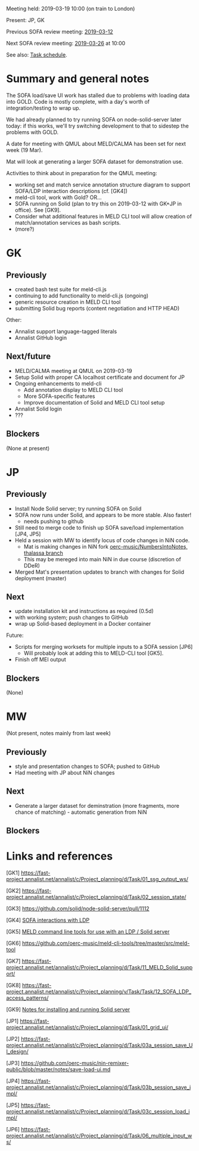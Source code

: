 Meeting held: 2019-03-19 10:00 (on train to London)

Present: JP, GK

Previous SOFA review meeting: [2019-03-12](./2019-03-12-meeting.md)

Next SOFA review meeting: [2019-03-26](./2019-03-26-meeting.md) at 10:00

See also: [Task schedule](https://fast-project.annalist.net/annalist/c/Project_planning/l/Task_schedule/).


# Summary and general notes

The SOFA load/save UI work has stalled due to problems with loading data into GOLD.  Code is mostly complete, with a day's worth of integration/testing to wrap up. 

We had already planned to try running SOFA on node-solid-server later today:  if this works, we'll try switching development to that to sidestep the problems with GOLD.

A date for meeting with QMUL about MELD/CALMA has been set for next week (19 Mar).

Mat will look at generating a larger SOFA dataset for demonstration use.

Activities to think about in preparation for the QMUL meeting:

- working set and match service annotation structure diagram to support SOFA/LDP interaction descriptions (cf. [GK4])
- meld-cli tool, work with Gold?  OR...
- SOFA running on Solid (plan to try this on 2019-03-12 with GK+JP in office).  See [GK9].
- Consider what additional features in MELD CLI tool will allow creation of match/annotation services as bash scripts.
- (more?)


# GK

## Previously

- created bash test suite for meld-cli.js
- continuing to add functionality to meld-cli.js (ongoing)
- generic resource creation in MELD CLI tool
- submitting Solid bug reports (content negotiation and HTTP HEAD)

Other:
- Annalist support language-tagged literals
- Annalist GitHub login

## Next/future

- MELD/CALMA meeting at QMUL on 2019-03-19
- Setup Solid with proper CA localhost certificate and document for JP
- Ongoing enhancements to meld-cli
    - Add annotation display to MELD CLI tool
    - More SOFA-specific features
    - Improve documentation of Solid and MELD CLI tool setup
- Annalist Solid login
- ???


## Blockers

(None at present)


# JP

## Previously

- Install Node Solid server; try running SOFA on Solid
- SOFA now runs under Solid, and appears to be more stable.  Also faster!
   - needs pushing to github
- Still need to merge code to finish up SOFA save/load implementation [JP4, JP5]
- Held a session with MW to identify locus of code changes in NiN code.
    - Mat is making changes in NiN fork [oerc-music/NumbersIntoNotes, thalassa branch](https://github.com/oerc-music/NumbersIntoNotes/tree/thalassa-version)
    - This may be mereged into main NiN in due course (discretion of DDeR)
- Merged Mat's presentation updates to branch with changes for Solid deployment (master)

## Next

- update installation kit and instructions as required (0.5d)
- with working system; push changes to GitHub
- wrap up Solid-based deployment in a Docker container

Future:

- Scripts for merging worksets for multiple inputs to a SOFA session [JP6]
    - Will probably look at adding this to MELD-CLI tool [GK5].
- Finish off MEI output

## Blockers

(None)

# MW

(Not present, notes mainly from last week)

## Previously

- style and presentation changes to SOFA; pushed to GitHub
- Had meeting with JP about NiN changes

## Next

- Generate a larger dataset for deminstration (more fragments, more chance of matching) - automatic generation from NiN

## Blockers


# Links and references

[GK1] https://fast-project.annalist.net/annalist/c/Project_planning/d/Task/01_ssg_output_ws/

[GK2] https://fast-project.annalist.net/annalist/c/Project_planning/d/Task/02_session_state/

[GK3] https://github.com/solid/node-solid-server/pull/1112

[GK4] [SOFA interactions with LDP](../LDP-interaction-notes.md)

[GK5] [MELD command line tools for use with an LDP / Solid server](https://github.com/oerc-music/meld-cli-tools)

[GK6] https://github.com/oerc-music/meld-cli-tools/tree/master/src/meld-tool

[GK7] https://fast-project.annalist.net/annalist/c/Project_planning/d/Task/11_MELD_Solid_support/

[GK8] https://fast-project.annalist.net/annalist/c/Project_planning/v/Task/Task/12_SOFA_LDP_access_patterns/

[GK9] [Notes for installing and running Solid server](https://github.com/oerc-music/meld-cli-tools/blob/master/notes/20190208-solid-server-install-run.md)


[JP1] https://fast-project.annalist.net/annalist/c/Project_planning/d/Task/01_grid_ui/

[JP2] https://fast-project.annalist.net/annalist/c/Project_planning/d/Task/03a_session_save_UI_design/

[JP3] https://github.com/oerc-music/nin-remixer-public/blob/master/notes/save-load-ui.md

[JP4] https://fast-project.annalist.net/annalist/c/Project_planning/d/Task/03b_session_save_impl/

[JP5] https://fast-project.annalist.net/annalist/c/Project_planning/d/Task/03c_session_load_impl/

[JP6] https://fast-project.annalist.net/annalist/c/Project_planning/d/Task/06_multiple_input_ws/



